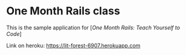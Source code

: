 # One Month Rails class

This is the sample application for
[*One Month Rails: Teach Yourself to Code*]

Link on heroku: 
https://lit-forest-6907.herokuapp.com


